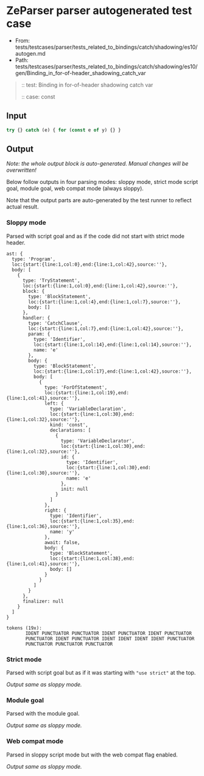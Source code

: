 # ZeParser parser autogenerated test case

- From: tests/testcases/parser/tests_related_to_bindings/catch/shadowing/es10/autogen.md
- Path: tests/testcases/parser/tests_related_to_bindings/catch/shadowing/es10/gen/Binding_in_for-of-header_shadowing_catch_var

> :: test: Binding in for-of-header shadowing catch var
>
> :: case: const

## Input


`````js
try {} catch (e) { for (const e of y) {} }
`````

## Output

_Note: the whole output block is auto-generated. Manual changes will be overwritten!_

Below follow outputs in four parsing modes: sloppy mode, strict mode script goal, module goal, web compat mode (always sloppy).

Note that the output parts are auto-generated by the test runner to reflect actual result.

### Sloppy mode

Parsed with script goal and as if the code did not start with strict mode header.

`````
ast: {
  type: 'Program',
  loc:{start:{line:1,col:0},end:{line:1,col:42},source:''},
  body: [
    {
      type: 'TryStatement',
      loc:{start:{line:1,col:0},end:{line:1,col:42},source:''},
      block: {
        type: 'BlockStatement',
        loc:{start:{line:1,col:4},end:{line:1,col:7},source:''},
        body: []
      },
      handler: {
        type: 'CatchClause',
        loc:{start:{line:1,col:7},end:{line:1,col:42},source:''},
        param: {
          type: 'Identifier',
          loc:{start:{line:1,col:14},end:{line:1,col:14},source:''},
          name: 'e'
        },
        body: {
          type: 'BlockStatement',
          loc:{start:{line:1,col:17},end:{line:1,col:42},source:''},
          body: [
            {
              type: 'ForOfStatement',
              loc:{start:{line:1,col:19},end:{line:1,col:41},source:''},
              left: {
                type: 'VariableDeclaration',
                loc:{start:{line:1,col:30},end:{line:1,col:32},source:''},
                kind: 'const',
                declarations: [
                  {
                    type: 'VariableDeclarator',
                    loc:{start:{line:1,col:30},end:{line:1,col:32},source:''},
                    id: {
                      type: 'Identifier',
                      loc:{start:{line:1,col:30},end:{line:1,col:30},source:''},
                      name: 'e'
                    },
                    init: null
                  }
                ]
              },
              right: {
                type: 'Identifier',
                loc:{start:{line:1,col:35},end:{line:1,col:36},source:''},
                name: 'y'
              },
              await: false,
              body: {
                type: 'BlockStatement',
                loc:{start:{line:1,col:38},end:{line:1,col:41},source:''},
                body: []
              }
            }
          ]
        }
      },
      finalizer: null
    }
  ]
}

tokens (19x):
       IDENT PUNCTUATOR PUNCTUATOR IDENT PUNCTUATOR IDENT PUNCTUATOR
       PUNCTUATOR IDENT PUNCTUATOR IDENT IDENT IDENT IDENT PUNCTUATOR
       PUNCTUATOR PUNCTUATOR PUNCTUATOR
`````

### Strict mode

Parsed with script goal but as if it was starting with `"use strict"` at the top.

_Output same as sloppy mode._

### Module goal

Parsed with the module goal.

_Output same as sloppy mode._

### Web compat mode

Parsed in sloppy script mode but with the web compat flag enabled.

_Output same as sloppy mode._
